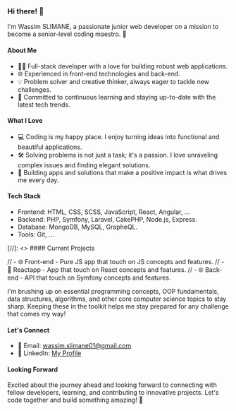 ### Hi there! 👋

I'm Wassim SLIMANE, a passionate junior web developer on a mission to become a senior-level coding maestro. 🚀

#### About Me
- 👨‍💻 Full-stack developer with a love for building robust web applications.
- 🌐 Experienced in front-end technologies and back-end.
- 💡 Problem solver and creative thinker, always eager to tackle new challenges.
- 🚀 Committed to continuous learning and staying up-to-date with the latest tech trends.

#### What I Love
- 💻 Coding is my happy place. I enjoy turning ideas into functional and beautiful applications.
- 🛠 Solving problems is not just a task; it's a passion. I love unraveling complex issues and finding elegant solutions.
- 🚀 Building apps and solutions that make a positive impact is what drives me every day.

#### Tech Stack
- Frontend: HTML, CSS, SCSS, JavaScript, React, Angular, ...
- Backend: PHP, Symfony, Laravel, CakePHP, Node.js, Express.
- Database: MongoDB, MySQL, GrapheQL.
- Tools: Git, ...

[//]: <> #### Current Projects

// - 🌐 Front-end - Pure JS app that touch on JS concepts and features.
// - 🚀 Reactapp - App that touch on React concepts and features.
// - 🌐 Back-end - API that touch on Symfony concepts and features.

I'm brushing up on essential programming concepts, OOP fundamentals, data structures, algorithms, and other core computer science topics to stay sharp. Keeping these in the toolkit helps me stay prepared for any challenge that comes my way! 

#### Let's Connect
- 📧 Email: wassim.slimane01@gmail.com
- 💼 LinkedIn: [My Profile](https://www.linkedin.com/in/wassim-slimane-432b78219/)

#### Looking Forward
Excited about the journey ahead and looking forward to connecting with fellow developers, learning, and contributing to innovative projects. Let's code together and build something amazing! 🌟

